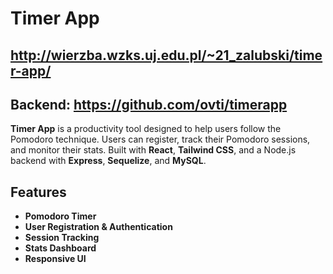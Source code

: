 # Timer App

## http://wierzba.wzks.uj.edu.pl/~21_zalubski/timer-app/
## Backend: https://github.com/ovti/timerapp

**Timer App** is a productivity tool designed to help users follow the Pomodoro technique. Users can register, track their Pomodoro sessions, and monitor their stats. 
Built with **React**, **Tailwind CSS**, and a Node.js backend with **Express**, **Sequelize**, and **MySQL**.

## Features

- **Pomodoro Timer**
- **User Registration & Authentication** 
- **Session Tracking**
- **Stats Dashboard**
- **Responsive UI**
